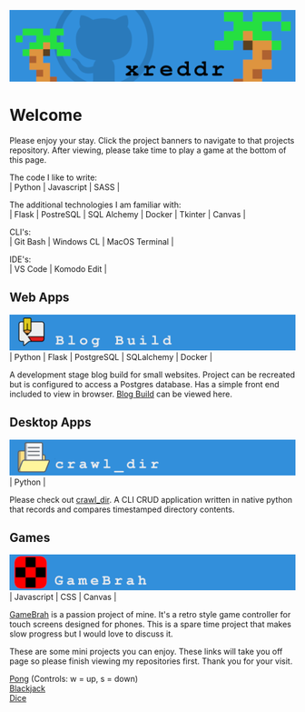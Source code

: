 [<img src="images/gitmainbanner.png">](https://github.com/xreddr)

Welcome
=======

Please enjoy your stay. Click the project banners to navigate to that projects repository. After viewing, please take time to play a game at the bottom of this page.


The code I like to write:  
| Python | Javascript | SASS |

The additional technologies I am familiar with:  
| Flask | PostreSQL | SQL Alchemy | Docker | Tkinter | Canvas |

CLI's:  
| Git Bash | Windows CL | MacOS Terminal |

IDE's:  
| VS Code | Komodo Edit |


Web Apps
--------
[<img src="images/BlogBuildbannerslim.png">](https://github.com/xreddr/blog_build)
| Python | Flask | PostgreSQL | SQLalchemy | Docker |  
  
A development stage blog build for small websites. Project can be recreated but is configured to access a Postgres database. Has a simple front end included to view in browser. [Blog Build](https://github.com/xreddr/blog_build) can be viewed here.  
  
Desktop Apps
------------
[<img src="images/cdbannerslim.png">](https://github.com/xreddr/crawl_dir)
| Python |  
  
Please check out [crawl_dir](https://github.com/xreddr/crawl_dir). A CLI CRUD application written in native python that records and compares timestamped directory contents.  
  
Games
-----
[<img src="images/GameBrahbannerslim.png">](https://github.com/xreddr/GameBrah)
| Javascript | CSS | Canvas |  
  
[GameBrah](https://github.com/xreddr/GameBrah) is a passion project of mine. It's a retro style game controller for touch screens designed for phones. This is a spare time project that makes slow progress but I would love to discuss it.  
  
These are some mini projects you can enjoy. 
These links will take you off page so please finish viewing my repositories first. Thank you for your visit.  

<a href="https://htmlpreview.github.io/?https://github.com/xreddr/pong/blob/main/index.html" target="_blank">Pong</a> (Controls: w = up, s = down)  
<a href="https://htmlpreview.github.io/?https://github.com/xreddr/blackjack/blob/main/index.html" target="_blank">Blackjack</a>  
<a href="https://htmlpreview.github.io/?https://github.com/xreddr/dice/blob/main/index.html" target="_blank">Dice</a>  
